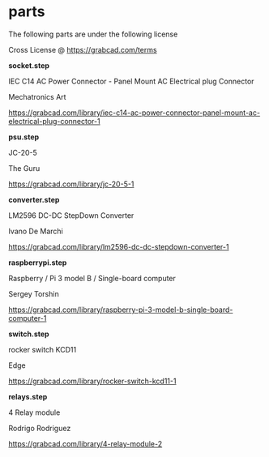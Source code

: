 # parts

The following parts are under the following license

Cross License @ https://grabcad.com/terms

**socket.step**

IEC C14 AC Power Connector - Panel Mount AC Electrical plug Connector

Mechatronics Art

https://grabcad.com/library/iec-c14-ac-power-connector-panel-mount-ac-electrical-plug-connector-1

**psu.step**

JC-20-5

The Guru

https://grabcad.com/library/jc-20-5-1

**converter.step**

LM2596 DC-DC StepDown Converter

Ivano De Marchi

https://grabcad.com/library/lm2596-dc-dc-stepdown-converter-1

**raspberrypi.step**

Raspberry / Pi 3 model B / Single-board computer

Sergey Torshin

https://grabcad.com/library/raspberry-pi-3-model-b-single-board-computer-1

**switch.step**

rocker switch KCD11

Edge

https://grabcad.com/library/rocker-switch-kcd11-1

**relays.step**

4 Relay module

Rodrigo Rodriguez

https://grabcad.com/library/4-relay-module-2
